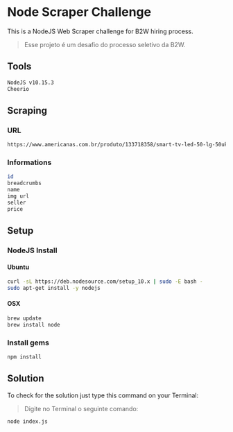 # Node Scraper Challenge

This is a NodeJS Web Scraper challenge for B2W hiring process.

> Esse projeto é um desafio do processo seletivo da B2W.

## Tools

```sh
NodeJS v10.15.3
Cheerio
```
## Scraping

### URL

```sh
https://www.americanas.com.br/produto/133718358/smart-tv-led-50-lg-50uk6510-ultra-hd-4k-com-conversor-digital-4-hdmi-2-usb-wi-fi-thinq-ai-webos-4-0-60hz-inteligencia-artificial-prata
```

### Informations

```sh
id
breadcrumbs
name
img url
seller
price
```

## Setup

### NodeJS Install

#### Ubuntu

```sh
curl -sL https://deb.nodesource.com/setup_10.x | sudo -E bash -
sudo apt-get install -y nodejs
```
#### OSX

```sh
brew update
brew install node
```

### Install gems

```sh
npm install
```

## Solution

To check for the solution just type this command on your Terminal:

> Digite no Terminal o seguinte comando:

```sh
node index.js
```
